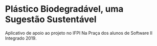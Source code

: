 # Plástico Biodegradável, uma Sugestão Sustentável

Aplicativo de apoio ao projeto no IFPI Na Praça dos alunos de Software II Integrado 2019.
